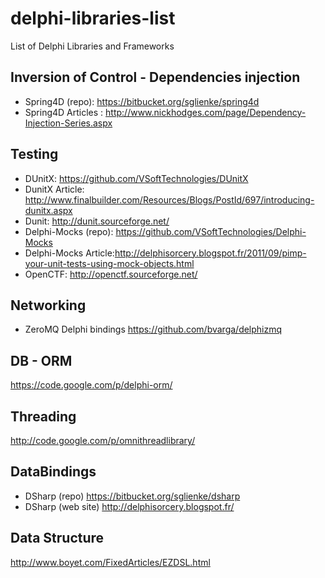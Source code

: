 delphi-libraries-list
=====================

List of Delphi Libraries and Frameworks

Inversion of Control - Dependencies injection
----------------------------------------------

- Spring4D (repo): https://bitbucket.org/sglienke/spring4d
- Spring4D Articles : http://www.nickhodges.com/page/Dependency-Injection-Series.aspx

Testing
-------
- DUnitX: https://github.com/VSoftTechnologies/DUnitX
- DunitX Article: http://www.finalbuilder.com/Resources/Blogs/PostId/697/introducing-dunitx.aspx
- Dunit: http://dunit.sourceforge.net/
- Delphi-Mocks (repo): https://github.com/VSoftTechnologies/Delphi-Mocks
- Delphi-Mocks Article:http://delphisorcery.blogspot.fr/2011/09/pimp-your-unit-tests-using-mock-objects.html
- OpenCTF: http://openctf.sourceforge.net/

Networking
----------
- ZeroMQ Delphi bindings https://github.com/bvarga/delphizmq

DB - ORM
---------
https://code.google.com/p/delphi-orm/


Threading
---------

http://code.google.com/p/omnithreadlibrary/
 

DataBindings
-------------
- DSharp (repo) https://bitbucket.org/sglienke/dsharp
- DSharp (web site) http://delphisorcery.blogspot.fr/

Data Structure
--------------
http://www.boyet.com/FixedArticles/EZDSL.html
